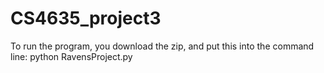 # CS4635_project3

To run the program, you download the zip, and put this into the command line:
python RavensProject.py
